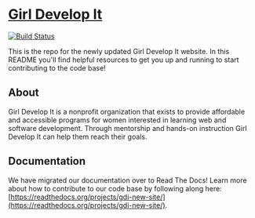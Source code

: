 # [Girl Develop It](http://girl-develop-it.herokuapp.com)
[![Build Status](https://travis-ci.org/imuchnik/gdi-new-site.svg?branch=master)](https://travis-ci.org/imuchnik/gdi-new-site)

This is the repo for the newly updated Girl Develop It website. In this README you'll find helpful resources to get you up and running to start contributing to the code base!

## About

Girl Develop It is a nonprofit organization that exists to provide affordable and accessible programs for women interested in learning web and software development. Through mentorship and hands-on instruction Girl Develop It can help them reach their goals.

## Documentation

We have migrated our documentation over to Read The Docs! Learn more about how to contribute to our code base by following along here: [https://readthedocs.org/projects/gdi-new-site/](https://readthedocs.org/projects/gdi-new-site/).
